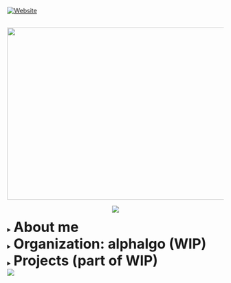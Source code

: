 
[![Website](https://img.shields.io/website?label=i0Ek3&style=for-the-badge&url=https%3A%2F%2Fi0Ek3.github.io)](https://i0Ek3.github.io)

<div align="center">
	<br>
		<img src="https://raw.githubusercontent.com/i0Ek3/i0Ek3/master/header.svg" width="800" height="400">
	<br>
</div>

<p align="center">
  <img align="center" src="https://github.com/smallnest/smallnest/raw/master/developer.gif"/>
</p>

<details><summary><strong style='font-size:2rem;'>About me</strong></summary>

- 🎓 LNU
- 🔭 Currently working on my own project.
- 🌱 Currently learning Golang/ML/DL etc.
- 👯 I’m looking to collaborate on Open Source project.
- 💬 Ask me about what you want to know.
- 📫 How to reach me: GitHub only.
- 😄 Pronouns: I don't give a shit.
- ⚡ Fun fact: Fat guy.

</details>

<details><summary><strong style='font-size:2rem;'>Organization: alphalgo (WIP)</strong></summary>

<h3>Open Data Structre</h3><ul>

<li><a href='https://github.com/alphalgo/openstack'>openstack</a>: An expanded open stack data structre.</li>

<li><a href='https://github.com/alphalgo/openqueue'>openqueue</a>: An expanded open queue data structre.</li>

<li><a href='https://github.com/alphalgo/openmap'>openmap</a>: An expanded open map data structre.</li>

<li><a href='https://github.com/alphalgo/regnidorhcs'>regnidorhcs</a>: A backward conception of schrodinger.</li>

<li><a href='https://github.com/alphalgo/timewheel'>timewheel</a>: An expanded open timewheel data structre.</li>

<li><a href='https://github.com/alphalgo/yportne'>yportne</a>: A backward data structre.</li>

</ul>
</details>

</details>

<details><summary><strong style='font-size:2rem;'>Projects (part of WIP)</strong></summary>

<h3>Anything what I do is just for fun.</h3><ul>

<li><a href='https://github.com/i0Ek3/co'>co</a>: A Go tool to obfuscate/deobfuscate the code.</li>

<li><a href='https://github.com/i0Ek3/pyco'>pyco</a>: The Python version of co.</li>

<li><a href='https://github.com/i0Ek3/masa'>masa</a>: A memory allocation simulation algorithm.</li>

<li><a href='https://github.com/i0Ek3/IACM'>IACM</a>: An improved DPoS consensus implementation.</li>

<li><a href='https://github.com/i0Ek3/Cybertron'>Cybertron</a>: Transformers.</li>

<li><a href='https://github.com/i0Ek3/m4'>m4</a>: A tiny container.</li>

<li><a href='https://github.com/i0Ek3/i0sh'>i0sh</a>: A simple Linux Shell.</li>

<li><a href='https://github.com/i0Ek3/TinyOne'>TinyOne</a>: A simple FTP server.</li>

<li><a href='https://github.com/i0Ek3/go_tests'>go_tests</a>: Learning Go with TDD.</li>

<li><a href='https://github.com/i0Ek3?tab=repositories'>More projectes...</a></li>

</ul>
</details>


<img src="https://github-readme-stats.vercel.app/api?username=i0Ek3&show_icons=true&hide_border=true&theme=radical" />
